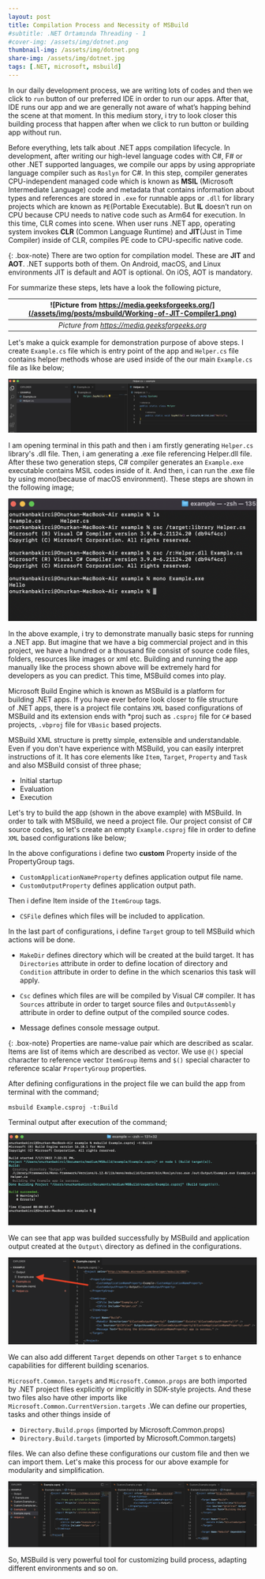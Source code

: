 ```yaml
---
layout: post
title: Compilation Process and Necessity of MSBuild
#subtitle: .NET Ortamında Threading - 1
#cover-img: /assets/img/dotnet.png
thumbnail-img: /assets/img/dotnet.png
share-img: /assets/img/dotnet.jpg
tags: [.NET, microsoft, msbuild]
---
```


In our daily development process, we are writing lots of codes and then we click to `run` button of our preferred IDE in order to run our apps. After that, IDE runs our app and we are generally not aware of what’s happing behind the scene at that moment. In this medium story, i try to look closer this building process that happen after when we click to run button or building app without run.

Before everything, lets talk about .NET apps compilation lifecycle. In development, after writing our high-level language codes with C#, F# or other .NET supported languages, we compile our apps by using appropriate language compiler such as `Roslyn` for C#. In this step, compiler generates CPU-independent managed code which is known as **MSIL** (Microsoft Intermediate Language) code and metadata that contains information about types and references are stored in `.exe` for runnable apps or `.dll` for library projects which are known as `PE`(Portable Executable). But **IL** doesn’t run on CPU because CPU needs to native code such as Arm64 for execution. In this time, CLR comes into scene. When user runs .NET app, operating system invokes **CLR** (Common Language Runtime) and **JIT**(Just in Time Compiler) inside of CLR, compiles PE code to CPU-specific native code.

{: .box-note}
There are two option for compilation model. These are **JIT** and **AOT**. .NET supports both of them. On Android, macOS, and Linux environments JIT is default and AOT is optional. On iOS, AOT is mandatory.

For summarize these steps, lets have a look the following picture,

| ![Picture from https://media.geeksforgeeks.org/](/assets/img/posts/msbuild/Working-of-JIT-Compiler1.png) |
|:--:| 
| *Picture from https://media.geeksforgeeks.org* |

Let's make a quick example for demonstration purpose of above steps. I create `Example.cs` file which is entry point of the app and `Helper.cs` file contains helper methods whose are used inside of the our main `Example.cs` file as like below;

![](/assets/img/posts/msbuild/1.png)

I am opening terminal in this path and then i am firstly generating `Helper.cs` library's .dll file. Then, i am generating a .exe file referencing Helper.dll file. After these two generation steps, C# compiler generates an `Example.exe` executable contains MSIL codes inside of it. And then, i can run the .exe file by using mono(because of macOS environment). These steps are shown in the following image;

![](/assets/img/posts/msbuild/2.png)

In the above example, i try to demonstrate manually basic steps for running a .NET app. But imagine that we have a big commercial project and in this project, we have a hundred or a thousand file consist of source code files, folders, resources like images or xml etc. Building and running the app manually like the process shown above will be extremely hard for developers as you can predict. This time, MSBuild comes into play.

Microsoft Build Engine which is known as MSBuild is a platform for building .NET apps. If you have ever before look closer to file structure of .NET apps, there is a project file contains `XML` based configurations of MSBuild and its extension ends with *proj such as `.csproj` file for `C#` based projects, `.vbproj` file for `VBasic` based projects.

MSBuild XML structure is pretty simple, extensible and understandable. Even if you don't have experience with MSBuild, you can easily interpret instructions of it. It has core elements like `Item`, `Target`, `Property` and `Task` and also MSBuild consist of three phase;

- Initial startup
- Evaluation
- Execution

Let's try to build the app (shown in the above example) with MSBuild. In order to talk with MSBuild, we need a project file. Our project consist of C# source codes, so let's create an empty `Example.csproj` file in order to define `XML` based configurations like below;

<p><script src="https://gist.github.com/onurkanbakirci/6c3beb1e9b17e946860e0437e30a9fad.js"></script></p>

In the above configurations i define two **custom** Property inside of the PropertyGroup tags.

- `CustomApplicationNameProperty` defines application output file name.
- `CustomOutputProperty` defines application output path.

Then i define Item inside of the `ItemGroup` tags.

- `CSFile` defines which files will be included to application.

In the last part of configurations, i define `Target` group to tell MSBuild which actions will be done.

- `MakeDir` defines directory which will be created at the build target. It has `Directories` attribute in order to define location of directory and `Condition` attribute in order to define in the which scenarios this task will apply.
   
- `Csc` defines which files are will be compiled by Visual C# compiler. It has `Sources` attribute in order to target source files and `OutputAssembly` attribute in order to define output of the compiled source codes.

- Message defines console message output.

{: .box-note}
Properties are name-value pair which are described as scalar. Items are list of items which are described as vector. We use `@()` special character to reference vector `ItemGroup` items and `$()` special character to reference scalar `PropertyGroup` properties.

After defining configurations in the project file we can build the app from terminal with the command;

```
msbuild Example.csproj -t:Build
```

Terminal output after execution of the command;

![](/assets/img/posts/msbuild/3.png)

We can see that app was builded successfully by MSBuild and application output created at the `Output\` directory as defined in the configurations.

![](/assets/img/posts/msbuild/4.png)

We can also add different `Target` depends on other `Target` s to enhance capabilities for different building scenarios.

<p><script src="https://gist.github.com/onurkanbakirci/995ff525c954a779804b76299be22578.js"></script></p>

`Microsoft.Common.targets` and `Microsoft.Common.props` are both imported by .NET project files explicitly or implicitly in SDK-style projects. And these two files also have other imports like `Microsoft.Common.CurrentVersion.targets` .We can define our properties, tasks and other things inside of

- `Directory.Build.props` (imported by Microsoft.Common.props)
- `Directory.Build.targets` (imported by Microsoft.Common.targets)

files. We can also define these configurations our custom file and then we can import them. Let's make this process for our above example for modularity and simplification.

![](/assets/img/posts/msbuild/6.png)

So, MSBuild is very powerful tool for customizing build process, adapting different environments and so on.
